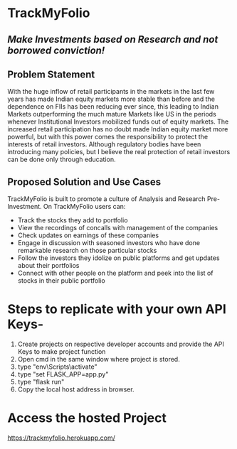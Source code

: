 # TrackMyFolio
## _Make Investments based on Research and not borrowed conviction!_

## Problem Statement
With the huge inflow of retail participants in the markets in the last few years has made Indian equity markets more stable than before and the dependence on FIIs has been reducing ever since, this leading to Indian Markets outperforming the much mature Markets like US in the periods whenever Institutional Investors mobilized funds out of equity markets. The increased retail participation has no doubt made Indian equity market more powerful, but with this power comes the responsibility to protect the interests of retail investors. Although regulatory bodies have been introducing many policies, but I believe the real protection of retail investors can be done only through education.

## Proposed Solution and Use Cases
TrackMyFolio is built to promote a culture of Analysis and Research Pre-Investment.
On TrackMyFolio users can:
- Track the stocks they add to portfolio
- View the recordings of concalls with management of the companies
- Check updates on earnings of these companies
- Engage in discussion with seasoned investors who have done remarkable research on those particular stocks
- Follow the investors they idolize on public platforms and get updates about their portfolios
- Connect with other people on the platform and peek into the list of stocks in their public portfolio


# Steps to replicate with your own API Keys-
1. Create projects on respective developer accounts and provide the API Keys to make project function
2. Open cmd in the same window where project is stored.
3. type "env\Scripts\activate"
4. type "set FLASK_APP=app.py"
5. type "flask run"
6. Copy the local host address in browser.

# Access the hosted Project
https://trackmyfolio.herokuapp.com/
